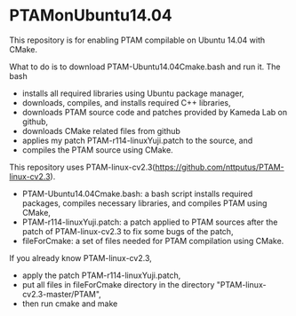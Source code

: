 PTAMonUbuntu14.04
=================

This repository is for enabling PTAM compilable on Ubuntu 14.04 with CMake.

What to do is to download PTAM-Ubuntu14.04Cmake.bash and run it. The bash
- installs all required libraries using Ubuntu package manager,
- downloads, compiles, and installs required C++ libraries,
- downloads PTAM source code and patches provided by Kameda Lab on github,
- downloads CMake related files from github
- applies my patch PTAM-r114-linuxYuji.patch to the source, and
- compiles the PTAM source using CMake.

This repository uses PTAM-linux-cv2.3(https://github.com/nttputus/PTAM-linux-cv2.3).
- PTAM-Ubuntu14.04Cmake.bash: a bash script installs required packages, compiles necessary libraries, and compiles PTAM using CMake,
- PTAM-r114-linuxYuji.patch: a patch applied to PTAM sources after the patch of PTAM-linux-cv2.3 to fix some bugs of the patch,
- fileForCmake: a set of files needed for PTAM compilation using CMake.

If you already know PTAM-linux-cv2.3,
- apply the patch PTAM-r114-linuxYuji.patch,
- put all files in fileForCmake directory in the directory "PTAM-linux-cv2.3-master/PTAM",
- then run cmake and make